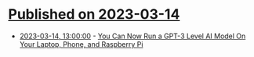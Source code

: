 # [Published on 2023-03-14](index.md)

* [2023-03-14, 13:00:00](https://slashdot.org/story/23/03/14/050225/you-can-now-run-a-gpt-3-level-ai-model-on-your-laptop-phone-and-raspberry-pi?utm_source=rss1.0mainlinkanon&utm_medium=feed) - [You Can Now Run a GPT-3 Level AI Model On Your Laptop, Phone, and Raspberry Pi](https://slashdot.org/story/23/03/14/050225/you-can-now-run-a-gpt-3-level-ai-model-on-your-laptop-phone-and-raspberry-pi?utm_source=rss1.0mainlinkanon&utm_medium=feed)
